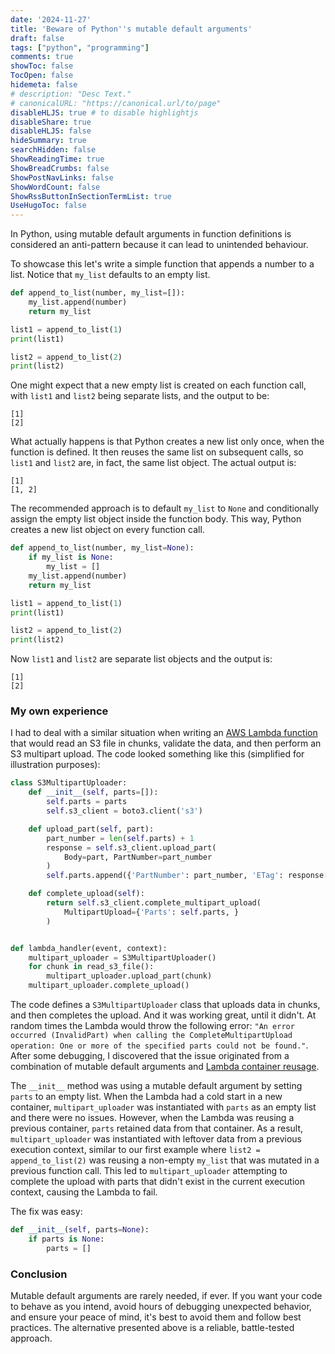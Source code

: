 ```yaml
---
date: '2024-11-27'
title: 'Beware of Python''s mutable default arguments'
draft: false
tags: ["python", "programming"]
comments: true
showToc: false
TocOpen: false
hidemeta: false
# description: "Desc Text."
# canonicalURL: "https://canonical.url/to/page"
disableHLJS: true # to disable highlightjs
disableShare: true
disableHLJS: false
hideSummary: true
searchHidden: false
ShowReadingTime: true
ShowBreadCrumbs: false
ShowPostNavLinks: false
ShowWordCount: false
ShowRssButtonInSectionTermList: true
UseHugoToc: false
---
```

In Python, using mutable default arguments in function definitions is considered an anti-pattern because it can lead to unintended behaviour.

To showcase this let's write a simple function that appends a number to a list. Notice that `my_list` defaults to an empty list.
```python
def append_to_list(number, my_list=[]):
    my_list.append(number)
    return my_list

list1 = append_to_list(1)
print(list1)

list2 = append_to_list(2)
print(list2)
```

One might expect that a new empty list is created on each function call, with `list1` and `list2` being separate lists, and the output to be:
```
[1]
[2]
```

What actually happens is that Python creates a new list only once, when the function is defined. It then reuses the same list on subsequent calls, so `list1` and `list2` are, in fact, the same list object. The actual output is:
```
[1]
[1, 2]
```

The recommended approach is to default `my_list` to `None` and conditionally assign the empty list object inside the function body. This way, Python creates a new list object on every function call.
```python
def append_to_list(number, my_list=None):
    if my_list is None:
        my_list = []
    my_list.append(number)
    return my_list

list1 = append_to_list(1)
print(list1)

list2 = append_to_list(2)
print(list2)
```

Now `list1` and `list2` are separate list objects and the output is:
```
[1]
[2]
```


### My own experience

I had to deal with a similar situation when writing an [AWS Lambda function](https://docs.aws.amazon.com/lambda/latest/dg/welcome.html) that would read an S3 file in chunks, validate the data, and then perform an S3 multipart upload. The code looked something like this (simplified for illustration purposes):
```python
class S3MultipartUploader:
    def __init__(self, parts=[]):
        self.parts = parts
        self.s3_client = boto3.client('s3')

    def upload_part(self, part):
        part_number = len(self.parts) + 1
        response = self.s3_client.upload_part(
            Body=part, PartNumber=part_number
        )
        self.parts.append({'PartNumber': part_number, 'ETag': response['ETag'], })

    def complete_upload(self):
        return self.s3_client.complete_multipart_upload(
            MultipartUpload={'Parts': self.parts, }
        )


def lambda_handler(event, context):
    multipart_uploader = S3MultipartUploader()
    for chunk in read_s3_file():
        multipart_uploader.upload_part(chunk)
    multipart_uploader.complete_upload()
```

The code defines a `S3MultipartUploader` class that uploads data in chunks, and then completes the upload. And it was working great, until it didn't. At random times the Lambda would throw the following error:
`"An error occurred (InvalidPart) when calling the CompleteMultipartUpload operation: One or more of the specified parts could not be found."`. After some debugging, I discovered that the issue originated from a combination of mutable default arguments and [Lambda container reusage](https://aws.amazon.com/blogs/compute/container-reuse-in-lambda/).

The `__init__` method was using a mutable default argument by setting `parts` to an empty list. When the Lambda had a cold start in a new container, `multipart_uploader` was instantiated with `parts` as an empty list and there were no issues. However, when the Lambda was reusing a previous container, `parts` retained data from that container. As a result, `multipart_uploader` was instantiated with leftover data from a previous execution context, similar to our first example where `list2 = append_to_list(2)` was reusing a non-empty `my_list` that was mutated in a previous function call. This led to `multipart_uploader` attempting to complete the upload with parts that didn't exist in the current execution context, causing the Lambda to fail.

The fix was easy:
```python
def __init__(self, parts=None):
    if parts is None:
        parts = []
```

### Conclusion

Mutable default arguments are rarely needed, if ever. If you want your code to behave as you intend, avoid hours of debugging unexpected behavior, and ensure your peace of mind, it's best to avoid them and follow best practices. The alternative presented above is a reliable, battle-tested approach.

